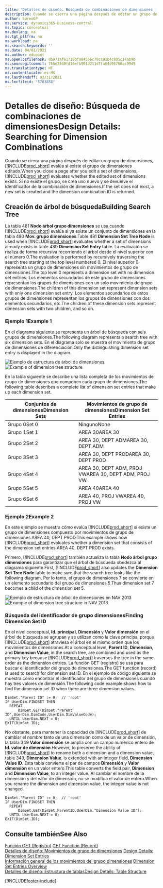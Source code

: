 ```yaml
---
title: 'Detalles de diseño: Búsqueda de combinaciones de dimensiones | Documentos de Microsoft'
description: Cuando se cierra una página después de editar un grupo de dimensiones, Business Central evalúa si existe el grupo de dimensiones editado. Si no existe el grupo, se crea uno nuevo y se devuelve el identificador de la combinación de dimensiones.
author: SorenGP
ms.service: dynamics365-business-central
ms.topic: conceptual
ms.devlang: na
ms.tgt_pltfrm: na
ms.workload: na
ms.search.keywords: ''
ms.date: 04/01/2021
ms.author: edupont
ms.openlocfilehash: db971af61719bfa84566c78cc91b4c805c14ab9b
ms.sourcegitcommit: 766e2840fd16efb901d211d7fa64d96766ac99d9
ms.translationtype: HT
ms.contentlocale: es-MX
ms.lasthandoff: 03/31/2021
ms.locfileid: "5783858"
---
```

# <a name="design-details-searching-for-dimension-combinations"></a><span data-ttu-id="8ad8e-104">Detalles de diseño: Búsqueda de combinaciones de dimensiones</span><span class="sxs-lookup"><span data-stu-id="8ad8e-104">Design Details: Searching for Dimension Combinations</span></span>
<span data-ttu-id="8ad8e-105">Cuando se cierra una página después de editar un grupo de dimensiones, [!INCLUDE[prod_short](includes/prod_short.md)] evalúa si existe el grupo de dimensiones editado.</span><span class="sxs-lookup"><span data-stu-id="8ad8e-105">When you close a page after you edit a set of dimensions, [!INCLUDE[prod_short](includes/prod_short.md)] evaluates whether the edited set of dimensions exists.</span></span> <span data-ttu-id="8ad8e-106">Si no existe el grupo, se crea uno nuevo y se devuelve el identificador de la combinación de dimensiones.</span><span class="sxs-lookup"><span data-stu-id="8ad8e-106">If the set does not exist, a new set is created and the dimension combination ID is returned.</span></span>  

## <a name="building-search-tree"></a><span data-ttu-id="8ad8e-107">Creación de árbol de búsqueda</span><span class="sxs-lookup"><span data-stu-id="8ad8e-107">Building Search Tree</span></span>  
 <span data-ttu-id="8ad8e-108">La tabla 481 **Nodo árbol grupo dimensiones** se usa cuando [!INCLUDE[prod_short](includes/prod_short.md)] evalúa si ya existe un conjunto de dimensiones en la tabla 480 **Mov. grupo dimensiones**.</span><span class="sxs-lookup"><span data-stu-id="8ad8e-108">Table 481 **Dimension Set Tree Node** is used when [!INCLUDE[prod_short](includes/prod_short.md)] evaluates whether a set of dimensions already exists in table 480 **Dimension Set Entry** table.</span></span> <span data-ttu-id="8ad8e-109">La evaluación se realiza de forma recursiva recorriendo el árbol desde el nivel superior con el número 0.</span><span class="sxs-lookup"><span data-stu-id="8ad8e-109">The evaluation is performed by recursively traversing the search tree starting at the top level numbered 0.</span></span> <span data-ttu-id="8ad8e-110">El nivel superior 0 representa un grupo de dimensiones sin movimientos de grupo de dimensiones.</span><span class="sxs-lookup"><span data-stu-id="8ad8e-110">The top level 0 represents a dimension set with no dimension set entries.</span></span> <span data-ttu-id="8ad8e-111">Los elementos secundarios de este grupo de dimensiones representan los grupos de dimensiones con un solo movimiento de grupo de dimensiones.</span><span class="sxs-lookup"><span data-stu-id="8ad8e-111">The children of this dimension set represent dimension sets with only one dimension set entry.</span></span> <span data-ttu-id="8ad8e-112">Los elementos secundarios de estos grupos de dimensiones representan los grupos de dimensiones con dos elementos secundarios, etc.</span><span class="sxs-lookup"><span data-stu-id="8ad8e-112">The children of these dimension sets represent dimension sets with two children, and so on.</span></span>  

### <a name="example-1"></a><span data-ttu-id="8ad8e-113">Ejemplo 1</span><span class="sxs-lookup"><span data-stu-id="8ad8e-113">Example 1</span></span>  
 <span data-ttu-id="8ad8e-114">En el diagrama siguiente se representa un árbol de búsqueda con seis grupos de dimensiones.</span><span class="sxs-lookup"><span data-stu-id="8ad8e-114">The following diagram represents a search tree with six dimension sets.</span></span> <span data-ttu-id="8ad8e-115">En el diagrama solo se muestra el movimiento de grupo de dimensiones de diferenciación.</span><span class="sxs-lookup"><span data-stu-id="8ad8e-115">Only the distinguishing dimension set entry is displayed in the diagram.</span></span>  

 <span data-ttu-id="8ad8e-116">![Ejemplo de estructura de árbol de dimensiones](media/nav2013_dimension_tree.png "Ejemplo de estructura de árbol de dimensiones")</span><span class="sxs-lookup"><span data-stu-id="8ad8e-116">![Example of dimension tree structure](media/nav2013_dimension_tree.png "Example of dimension tree structure")</span></span>  

 <span data-ttu-id="8ad8e-117">En la tabla siguiente se describe una lista completa de los movimientos de grupo de dimensiones que componen cada grupo de dimensiones.</span><span class="sxs-lookup"><span data-stu-id="8ad8e-117">The following table describes a complete list of dimension set entries that make up each dimension set.</span></span>  

|<span data-ttu-id="8ad8e-118">Conjuntos de dimensiones</span><span class="sxs-lookup"><span data-stu-id="8ad8e-118">Dimension Sets</span></span>|<span data-ttu-id="8ad8e-119">Movimientos de grupo de dimensiones</span><span class="sxs-lookup"><span data-stu-id="8ad8e-119">Dimension Set Entries</span></span>|  
|--------------------|---------------------------|  
|<span data-ttu-id="8ad8e-120">Grupo 0</span><span class="sxs-lookup"><span data-stu-id="8ad8e-120">Set 0</span></span>|<span data-ttu-id="8ad8e-121">Ninguno</span><span class="sxs-lookup"><span data-stu-id="8ad8e-121">None</span></span>|  
|<span data-ttu-id="8ad8e-122">Grupo 1</span><span class="sxs-lookup"><span data-stu-id="8ad8e-122">Set 1</span></span>|<span data-ttu-id="8ad8e-123">AREA 30</span><span class="sxs-lookup"><span data-stu-id="8ad8e-123">AREA 30</span></span>|  
|<span data-ttu-id="8ad8e-124">Grupo 2</span><span class="sxs-lookup"><span data-stu-id="8ad8e-124">Set 2</span></span>|<span data-ttu-id="8ad8e-125">AREA 30, DEPT ADM</span><span class="sxs-lookup"><span data-stu-id="8ad8e-125">AREA 30, DEPT ADM</span></span>|  
|<span data-ttu-id="8ad8e-126">Grupo 3</span><span class="sxs-lookup"><span data-stu-id="8ad8e-126">Set 3</span></span>|<span data-ttu-id="8ad8e-127">AREA 30, DEPT PROD</span><span class="sxs-lookup"><span data-stu-id="8ad8e-127">AREA 30, DEPT PROD</span></span>|  
|<span data-ttu-id="8ad8e-128">Grupo 4</span><span class="sxs-lookup"><span data-stu-id="8ad8e-128">Set 4</span></span>|<span data-ttu-id="8ad8e-129">AREA 30, DEPT ADM, PROJ VW</span><span class="sxs-lookup"><span data-stu-id="8ad8e-129">AREA 30, DEPT ADM, PROJ VW</span></span>|  
|<span data-ttu-id="8ad8e-130">Grupo 5</span><span class="sxs-lookup"><span data-stu-id="8ad8e-130">Set 5</span></span>|<span data-ttu-id="8ad8e-131">AREA 40</span><span class="sxs-lookup"><span data-stu-id="8ad8e-131">AREA 40</span></span>|  
|<span data-ttu-id="8ad8e-132">Grupo 6</span><span class="sxs-lookup"><span data-stu-id="8ad8e-132">Set 6</span></span>|<span data-ttu-id="8ad8e-133">AREA 40, PROJ VW</span><span class="sxs-lookup"><span data-stu-id="8ad8e-133">AREA 40, PROJ VW</span></span>|  

### <a name="example-2"></a><span data-ttu-id="8ad8e-134">Ejemplo 2</span><span class="sxs-lookup"><span data-stu-id="8ad8e-134">Example 2</span></span>  
 <span data-ttu-id="8ad8e-135">En este ejemplo se muestra cómo evalúa [!INCLUDE[prod_short](includes/prod_short.md)] si existe un grupo de dimensiones compuesto por movimientos de grupo de dimensiones AREA 40, DEPT PROD.</span><span class="sxs-lookup"><span data-stu-id="8ad8e-135">This example shows how [!INCLUDE[prod_short](includes/prod_short.md)] evaluates whether a dimension set that consists of the dimension set entries AREA 40, DEPT PROD exists.</span></span>  

 <span data-ttu-id="8ad8e-136">Primero, [!INCLUDE[prod_short](includes/prod_short.md)] también actualiza la tabla **Nodo árbol grupo dimensiones** para garantizar que el árbol de búsqueda obedezca al diagrama siguiente.</span><span class="sxs-lookup"><span data-stu-id="8ad8e-136">First, [!INCLUDE[prod_short](includes/prod_short.md)] also updates the **Dimension Set Tree Node** table to make sure that the search tree looks like the following diagram.</span></span> <span data-ttu-id="8ad8e-137">Por lo tanto, el grupo de dimensiones 7 se convierte en un elemento secundario del grupo de dimensiones 5.</span><span class="sxs-lookup"><span data-stu-id="8ad8e-137">Thus dimension set 7 becomes a child of the dimension set 5.</span></span>  

 <span data-ttu-id="8ad8e-138">![Ejemplo de estructura de árbol de dimensiones en NAV 2013](media/nav2013_dimension_tree_example2.png "Ejemplo de estructura de árbol de dimensiones en NAV 2013")</span><span class="sxs-lookup"><span data-stu-id="8ad8e-138">![Example of dimension tree structure in NAV 2013](media/nav2013_dimension_tree_example2.png "Example of dimension tree structure in NAV 2013")</span></span>  

### <a name="finding-dimension-set-id"></a><span data-ttu-id="8ad8e-139">Búsqueda del identificador de grupo dimensiones</span><span class="sxs-lookup"><span data-stu-id="8ad8e-139">Finding Dimension Set ID</span></span>  
 <span data-ttu-id="8ad8e-140">En el nivel conceptual, **Id. principal**, **Dimensión** y **Valor dimensión** en el árbol de búsqueda se agrupan y se utilizan como la clave principal porque [!INCLUDE[prod_short](includes/prod_short.md)] atraviesa el árbol en el mismo orden que los movimientos de dimensiones.</span><span class="sxs-lookup"><span data-stu-id="8ad8e-140">At a conceptual level, **Parent ID**, **Dimension**, and **Dimension Value**, in the search tree, are combined and used as the primary key because [!INCLUDE[prod_short](includes/prod_short.md)] traverses the tree in the same order as the dimension entries.</span></span> <span data-ttu-id="8ad8e-141">La función GET (registro) se usa para buscar el identificador del grupo de dimensiones.</span><span class="sxs-lookup"><span data-stu-id="8ad8e-141">The GET function (record) is used to search for dimension set ID.</span></span> <span data-ttu-id="8ad8e-142">En el ejemplo de código siguiente se muestra cómo encontrar el identificador del grupo de dimensiones cuando hay tres valores de dimensión.</span><span class="sxs-lookup"><span data-stu-id="8ad8e-142">The following code example shows how to find the dimension set ID when there are three dimension values.</span></span>  

```  
DimSet."Parent ID" := 0;  // 'root'  
IF UserDim.FINDSET THEN  
  REPEAT  
      DimSet.GET(DimSet."Parent ID",UserDim.DimCode,UserDim.DimValueCode);  
  UNTIL UserDim.NEXT = 0;  
EXIT(DimSet.ID);  

```  

<span data-ttu-id="8ad8e-143">No obstante, para mantener la capacidad de [!INCLUDE[prod_short](includes/prod_short.md)] de cambiar el nombre tanto de una dimensión como de un valor de dimensión, la tabla 349 **Valor dimensión** se amplía con un campo numérico entero de **Id. valor de dimensión**.</span><span class="sxs-lookup"><span data-stu-id="8ad8e-143">However, to preserve the ability of [!INCLUDE[prod_short](includes/prod_short.md)] to rename both a dimension and a dimension value, table 349, **Dimension Value**, is extended with an integer field, **Dimension Value ID**.</span></span> <span data-ttu-id="8ad8e-144">Esta tabla convierte el par de campos **Dimensión** y **Valor dimensión** en un valor entero.</span><span class="sxs-lookup"><span data-stu-id="8ad8e-144">This table converts the field pair, **Dimension** and **Dimension Value**, to an integer value.</span></span> <span data-ttu-id="8ad8e-145">Al cambiar el nombre de la dimensión y del valor de dimensión, no se modifica el valor de entero.</span><span class="sxs-lookup"><span data-stu-id="8ad8e-145">When you rename the dimension and dimension value, the integer value is not changed.</span></span>  

```  
DimSet."Parent ID" := 0;  // 'root'  
IF UserDim.FINDSET THEN  
  REPEAT  
      DimSet.GET(DimSet.ParentID,UserDim."Dimension Value ID");  
  UNTIL UserDim.NEXT = 0;  
EXIT(DimSet.ID);  

```  

## <a name="see-also"></a><span data-ttu-id="8ad8e-146">Consulte también</span><span class="sxs-lookup"><span data-stu-id="8ad8e-146">See Also</span></span>

 <span data-ttu-id="8ad8e-147">[Función GET (Registro)](/dynamics-nav/GET-Function--Record-)  </span><span class="sxs-lookup"><span data-stu-id="8ad8e-147">[GET Function (Record)](/dynamics-nav/GET-Function--Record-)  </span></span>  
 <span data-ttu-id="8ad8e-148">[Detalles de diseño: Movimientos de grupo de dimensiones](design-details-dimension-set-entries.md) </span><span class="sxs-lookup"><span data-stu-id="8ad8e-148">[Design Details: Dimension Set Entries](design-details-dimension-set-entries.md) </span></span>  
 <span data-ttu-id="8ad8e-149">[Información general de los movimientos del grupo dimensiones](design-details-dimension-set-entries-overview.md) </span><span class="sxs-lookup"><span data-stu-id="8ad8e-149">[Dimension Set Entries Overview](design-details-dimension-set-entries-overview.md) </span></span>  
 [<span data-ttu-id="8ad8e-150">Detalles de diseño: Estructura de tablas</span><span class="sxs-lookup"><span data-stu-id="8ad8e-150">Design Details: Table Structure</span></span>](design-details-table-structure.md)   
 


[!INCLUDE[footer-include](includes/footer-banner.md)]
